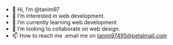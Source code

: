 - 👋 Hi, I’m @tanim97
- 👀 I’m interested in web development.
- 🌱 I’m currently learning web development
- 💞️ I’m looking to collaborate on web design.
- 📫 How to reach me .email me on tanim97495@petalmail.com

<!---
tanim97/tanim97 is a ✨ special ✨ repository because its `README.md` (this file) appears on your GitHub profile.
You can click the Preview link to take a look at your changes.
--->
